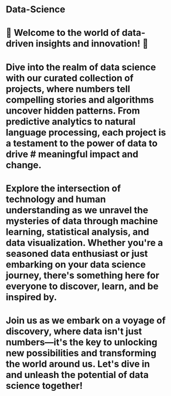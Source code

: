# Data-Science
# 🌟 Welcome to the world of data-driven insights and innovation! 🚀

# Dive into the realm of data science with our curated collection of projects, where numbers tell compelling stories and algorithms uncover hidden patterns. From predictive analytics to natural language processing, each project is a testament to the power of data to drive # meaningful impact and change.

# Explore the intersection of technology and human understanding as we unravel the mysteries of data through machine learning, statistical analysis, and data visualization. Whether you're a seasoned data enthusiast or just embarking on your data science journey, there's  something here for everyone to discover, learn, and be inspired by.

# Join us as we embark on a voyage of discovery, where data isn't just numbers—it's the key to unlocking new possibilities and transforming the world around us. Let's dive in and unleash the potential of data science together!
